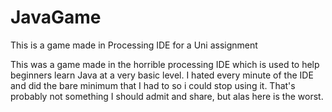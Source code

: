 # JavaGame
This is a game made in Processing IDE for a Uni assignment

This was a game made in the horrible processing IDE which is used to help beginners learn Java at a very basic level. 
I hated every minute of the IDE and did the bare minimum that I had to so i could stop using it. 
That's probably not something I should admit and share, but alas here is the worst.
